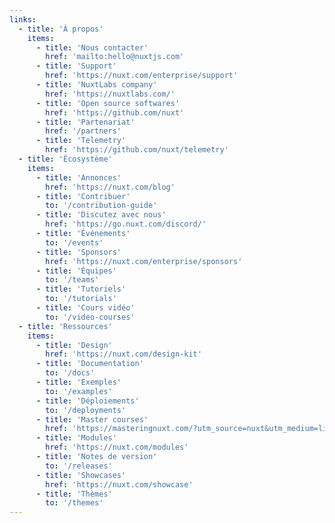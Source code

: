 ```yaml
---
links:
  - title: 'À propos'
    items:
      - title: 'Nous contacter'
        href: 'mailto:hello@nuxtjs.com'
      - title: 'Support'
        href: 'https://nuxt.com/enterprise/support'
      - title: 'NuxtLabs company'
        href: 'https://nuxtlabs.com/'
      - title: 'Open source softwares'
        href: 'https://github.com/nuxt'
      - title: 'Partenariat'
        href: '/partners'
      - title: 'Telemetry'
        href: 'https://github.com/nuxt/telemetry'
  - title: 'Écosystème'
    items:
      - title: 'Annonces'
        href: 'https://nuxt.com/blog'
      - title: 'Contribuer'
        to: '/contribution-guide'
      - title: 'Discutez avec nous'
        href: 'https://go.nuxt.com/discord/'
      - title: 'Événements'
        to: '/events'
      - title: 'Sponsors'
        href: 'https://nuxt.com/enterprise/sponsors'
      - title: 'Équipes'
        to: '/teams'
      - title: 'Tutoriels'
        to: '/tutorials'
      - title: 'Cours vidéo'
        to: '/video-courses'
  - title: 'Ressources'
    items:
      - title: 'Design'
        href: 'https://nuxt.com/design-kit'
      - title: 'Documentation'
        to: '/docs'
      - title: 'Exemples'
        to: '/examples'
      - title: 'Déploiements'
        to: '/deployments'
      - title: 'Master courses'
        href: 'https://masteringnuxt.com/?utm_source=nuxt&utm_medium=link&utm_campaign=nsite'
      - title: 'Modules'
        href: 'https://nuxt.com/modules'
      - title: 'Notes de version'
        to: '/releases'
      - title: 'Showcases'
        href: 'https://nuxt.com/showcase'
      - title: 'Thèmes'
        to: '/themes'
---
```

